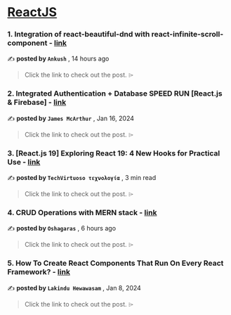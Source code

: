 
<h1><a href=https://medium.com/tag/reactjs/recommended target="_blank" rel="noopener noreferrer">ReactJS</a></h1>
<h3>1. Integration of react-beautiful-dnd with react-infinite-scroll-component - <a href=https://medium.com/@ankush_3859/integration-of-react-beautiful-dnd-with-react-infinite-scroll-component-30d486120cd0?source=tag_recommended_feed---------0-84----------reactjs----------d7c8ed63_839a_42d1_ad84_a5b0e51b2819------- target="_blank" rel="noopener noreferrer">link</a></h3>

✍️ **posted by `Ankush`** <date> , 14 hours ago</date>

<blockquote>Click the link to check out the post. ⌲</blockquote>

<h3>2. Integrated Authentication + Database SPEED RUN [React.js & Firebase] - <a href=https://medium.com/dev-genius/integrated-authentication-database-speed-run-react-js-firebase-39f577d28666?source=tag_recommended_feed---------1-107----------reactjs----------d7c8ed63_839a_42d1_ad84_a5b0e51b2819------- target="_blank" rel="noopener noreferrer">link</a></h3>

✍️ **posted by `James McArthur`** <date> , Jan 16, 2024</date>

<blockquote>Click the link to check out the post. ⌲</blockquote>

<h3>3. [React.js 19] Exploring React 19: 4 New Hooks for Practical Use - <a href=https://medium.com/@techvirtuoso/react-js-v19-exploring-react-19-4-new-hooks-for-practical-use-90b9373014bb?source=tag_recommended_feed---------2-85----------reactjs----------d7c8ed63_839a_42d1_ad84_a5b0e51b2819------- target="_blank" rel="noopener noreferrer">link</a></h3>

✍️ **posted by `TechVirtuoso τεχνολογία`** <date> , 3 min read</date>

<blockquote>Click the link to check out the post. ⌲</blockquote>

<h3>4. CRUD Operations with MERN stack - <a href=https://medium.com/@oshagaras/crud-operations-with-mern-stack-c2e36f55ed00?source=tag_recommended_feed---------3-84----------reactjs----------d7c8ed63_839a_42d1_ad84_a5b0e51b2819------- target="_blank" rel="noopener noreferrer">link</a></h3>

✍️ **posted by `Oshagaras`** <date> , 6 hours ago</date>

<blockquote>Click the link to check out the post. ⌲</blockquote>

<h3>5. How To Create React Components That Run On Every React Framework? - <a href=https://medium.com/bitsrc/create-react-components-in-nextjs-bea5ce6d7171?source=tag_recommended_feed---------4-107----------reactjs----------d7c8ed63_839a_42d1_ad84_a5b0e51b2819------- target="_blank" rel="noopener noreferrer">link</a></h3>

✍️ **posted by `Lakindu Hewawasam`** <date> , Jan 8, 2024</date>

<blockquote>Click the link to check out the post. ⌲</blockquote>

